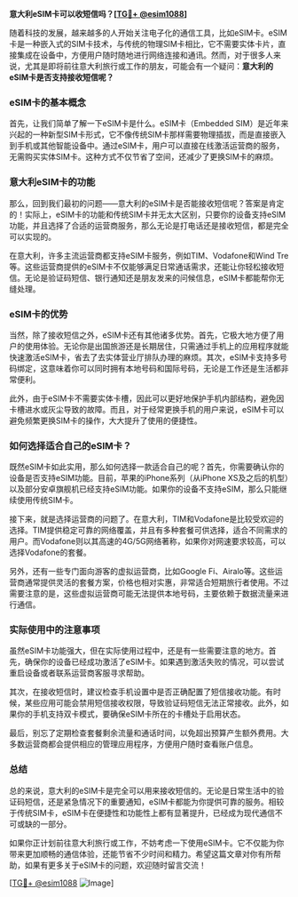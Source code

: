 **意大利eSIM卡可以收短信吗？[[TG💪+ @esim1088](https://t.me/s/esim1088)]**

随着科技的发展，越来越多的人开始关注电子化的通信工具，比如eSIM卡。eSIM卡是一种嵌入式的SIM卡技术，与传统的物理SIM卡相比，它不需要实体卡片，直接集成在设备中，方便用户随时随地进行网络连接和通讯。然而，对于很多人来说，尤其是即将前往意大利旅行或工作的朋友，可能会有一个疑问：**意大利的eSIM卡是否支持接收短信呢？**

### eSIM卡的基本概念

首先，让我们简单了解一下eSIM卡是什么。eSIM卡（Embedded SIM）是近年来兴起的一种新型SIM卡形式，它不像传统SIM卡那样需要物理插拔，而是直接嵌入到手机或其他智能设备中。通过eSIM卡，用户可以直接在线激活运营商的服务，无需购买实体SIM卡。这种方式不仅节省了空间，还减少了更换SIM卡的麻烦。

### 意大利eSIM卡的功能

那么，回到我们最初的问题——意大利的eSIM卡是否能接收短信呢？答案是肯定的！实际上，eSIM卡的功能和传统SIM卡并无太大区别，只要你的设备支持eSIM功能，并且选择了合适的运营商服务，那么无论是打电话还是接收短信，都是完全可以实现的。

在意大利，许多主流运营商都支持eSIM卡服务，例如TIM、Vodafone和Wind Tre等。这些运营商提供的eSIM卡不仅能够满足日常通话需求，还能让你轻松接收短信。无论是验证码短信、银行通知还是朋友发来的问候信息，eSIM卡都能帮你无缝处理。

### eSIM卡的优势

当然，除了接收短信之外，eSIM卡还有其他诸多优势。首先，它极大地方便了用户的使用体验。无论你是出国旅游还是长期居住，只需通过手机上的应用程序就能快速激活eSIM卡，省去了去实体营业厅排队办理的麻烦。其次，eSIM卡支持多号码绑定，这意味着你可以同时拥有本地号码和国际号码，无论是工作还是生活都非常便利。

此外，由于eSIM卡不需要实体卡槽，因此可以更好地保护手机内部结构，避免因卡槽进水或灰尘导致的故障。而且，对于经常更换手机的用户来说，eSIM卡可以避免频繁更换SIM卡的操作，大大提升了使用的便捷性。

### 如何选择适合自己的eSIM卡？

既然eSIM卡如此实用，那么如何选择一款适合自己的呢？首先，你需要确认你的设备是否支持eSIM功能。目前，苹果的iPhone系列（从iPhone XS及之后的机型）以及部分安卓旗舰机已经支持eSIM功能。如果你的设备不支持eSIM，那么只能继续使用传统SIM卡。

接下来，就是选择运营商的问题了。在意大利，TIM和Vodafone是比较受欢迎的选择。TIM提供稳定可靠的网络覆盖，并且有多种套餐可供选择，适合不同需求的用户。而Vodafone则以其高速的4G/5G网络著称，如果你对网速要求较高，可以选择Vodafone的套餐。

另外，还有一些专门面向游客的虚拟运营商，比如Google Fi、Airalo等。这些运营商通常提供灵活的套餐方案，价格也相对实惠，非常适合短期旅行者使用。不过需要注意的是，这些虚拟运营商可能无法提供本地号码，主要依赖于数据流量来进行通信。

### 实际使用中的注意事项

虽然eSIM卡功能强大，但在实际使用过程中，还是有一些需要注意的地方。首先，确保你的设备已经成功激活了eSIM卡。如果遇到激活失败的情况，可以尝试重启设备或者联系运营商客服寻求帮助。

其次，在接收短信时，建议检查手机设置中是否正确配置了短信接收功能。有时候，某些应用可能会禁用短信接收权限，导致验证码短信无法正常接收。此外，如果你的手机支持双卡模式，要确保eSIM卡所在的卡槽处于启用状态。

最后，别忘了定期检查套餐剩余流量和通话时间，以免超出预算产生额外费用。大多数运营商都会提供相应的管理应用程序，方便用户随时查看账户信息。

### 总结

总的来说，意大利的eSIM卡是完全可以用来接收短信的。无论是日常生活中的验证码短信，还是紧急情况下的重要通知，eSIM卡都能为你提供可靠的服务。相较于传统SIM卡，eSIM卡在便捷性和功能性上都有显著提升，已经成为现代通信不可或缺的一部分。

如果你正计划前往意大利旅行或工作，不妨考虑一下使用eSIM卡。它不仅能为你带来更加顺畅的通信体验，还能节省不少时间和精力。希望这篇文章对你有所帮助，如果有更多关于eSIM卡的问题，欢迎随时留言交流！

[[TG💪+ @esim1088](https://t.me/s/esim1088) ![Image](https://i.postimg.cc/4NQfJmqS/Snipaste-2025-05-13-00-14-12.png)]